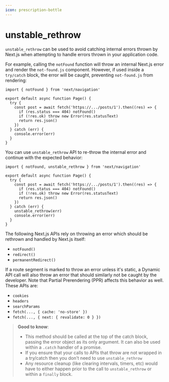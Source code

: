 ```yaml
---
icon: prescription-bottle
---
```


# unstable\_rethrow

`unstable_rethrow` can be used to avoid catching internal errors thrown by Next.js when attempting to handle errors thrown in your application code.

For example, calling the `notFound` function will throw an internal Next.js error and render the `not-found.js` component. However, if used inside a `try/catch` block, the error will be caught, preventing `not-found.js` from rendering:

```tsx
import { notFound } from 'next/navigation'

export default async function Page() {
  try {
    const post = await fetch('https://.../posts/1').then((res) => {
      if (res.status === 404) notFound()
      if (!res.ok) throw new Error(res.statusText)
      return res.json()
    })
  } catch (err) {
    console.error(err)
  }
}
```

You can use `unstable_rethrow` API to re-throw the internal error and continue with the expected behavior:

```tsx
import { notFound, unstable_rethrow } from 'next/navigation'

export default async function Page() {
  try {
    const post = await fetch('https://.../posts/1').then((res) => {
      if (res.status === 404) notFound()
      if (!res.ok) throw new Error(res.statusText)
      return res.json()
    })
  } catch (err) {
    unstable_rethrow(err)
    console.error(err)
  }
}
```

The following Next.js APIs rely on throwing an error which should be rethrown and handled by Next.js itself:

* `notFound()`
* `redirect()`
* `permanentRedirect()`

If a route segment is marked to throw an error unless it's static, a Dynamic API call will also throw an error that should similarly not be caught by the developer. Note that Partial Prerendering (PPR) affects this behavior as well. These APIs are:

* `cookies`
* `headers`
* `searchParams`
* `fetch(..., { cache: 'no-store' })`
* `fetch(..., { next: { revalidate: 0 } })`

> **Good to know**:
>
> * This method should be called at the top of the catch block, passing the error object as its only argument. It can also be used within a `.catch` handler of a promise.
> * If you ensure that your calls to APIs that throw are not wrapped in a try/catch then you don't need to use `unstable_rethrow`
> * Any resource cleanup (like clearing intervals, timers, etc) would have to either happen prior to the call to `unstable_rethrow` or within a `finally` block.
